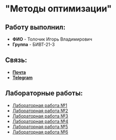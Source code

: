 # "Методы оптимизации"

## Работу выполнил:

* **ФИО** - Толочик Игорь Владимирович
* **Группа** - БИВТ-21-3

## Связь:

* [**Почта**](mailto:likimiad@yandex.ru)
* [**Telegram**](https://t.me/likimiad)

## Лабораторные работы:

* [Лабораторная работа №1](Lab1/)
* [Лабораторная работа №2](Lab2/)
* [Лабораторная работа №3](Lab3/)
* [Лабораторная работа №4](Lab4/)
* [Лабораторная работа №5](Lab5/)
* [Лабораторная работа №6](Lab6/)